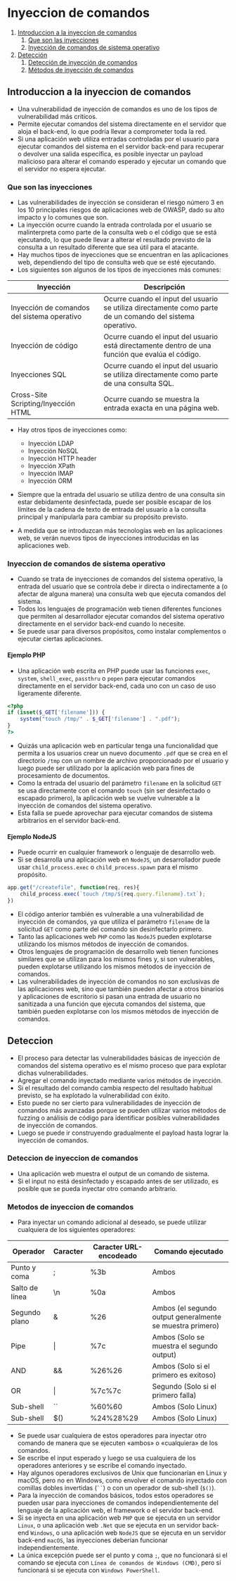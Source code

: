 # Inyeccion de comandos
1. [Introduccion a la inyeccion de comandos](#introduccion-a-la-inyeccion-de-comandos)
	1. [Que son las inyecciones](#que-son-las-inyecciones)
	2. [Inyección de comandos de sistema operativo](#inyeccion-de-comandos-de-sistema-operativo)
2. [Detección](#deteccion)
	1. [Detección de inyección de comandos](#deteccion-de-inyeccion-de-comandos)
	2. [Métodos de inyección de comandos](#metodos-de-inyeccion-de-comandos)
## Introduccion a la inyeccion de comandos
- Una vulnerabilidad de inyección de comandos es uno de los tipos de vulnerabilidad más críticos.
- Permite ejecutar comandos del sistema directamente en el servidor que aloja el back-end, lo que podría llevar a comprometer toda la red.
- Si una aplicación web utiliza entradas controladas por el usuario para ejecutar comandos del sistema en el servidor back-end para recuperar o devolver una salida específica, es posible  inyectar un payload malicioso para alterar el comando esperado y ejecutar un comando que el servidor no espera ejecutar.
### Que son las inyecciones
- Las vulnerabilidades de inyección se consideran el riesgo número 3 en los 10 principales riesgos de aplicaciones web de OWASP, dado su alto impacto y lo comunes que son.
- La inyección ocurre cuando la entrada controlada por el usuario se malinterpreta como parte de la consulta web o el código que se está ejecutando, lo que puede llevar a alterar el resultado previsto de la consulta a un resultado diferente que sea útil para el atacante.
- Hay muchos tipos de inyecciones que se encuentran en las aplicaciones web, dependiendo del tipo de consulta web que se esté ejecutando.
- Los siguientes son algunos de los tipos de inyecciones más comunes:

| Inyección                                   | Descripción                                                                                                |
| ------------------------------------------- | ---------------------------------------------------------------------------------------------------------- |
| Inyección de comandos del sistema operativo | Ocurre cuando el input del usuario se utiliza directamente como parte de un comando del sistema operativo. |
| Inyección de código                         | Ocurre cuando el input del usuario está directamente dentro de una función que evalúa el código.           |
| Inyecciones SQL                             | Ocurre cuando el input del usuario se utiliza directamente como parte de una consulta SQL.                 |
| Cross-Site Scripting/Inyección HTML         | Ocurre cuando se muestra la entrada exacta en una página web.                                              |

- Hay otros tipos de inyecciones como:
	- Inyección LDAP
	- Inyección NoSQL
	- Inyección HTTP header
	- Inyección XPath
	- Inyección IMAP
	- Inyección ORM

- Siempre que la entrada del usuario se utiliza dentro de una consulta sin estar debidamente desinfectada, puede ser posible escapar de los límites de la cadena de texto de entrada del usuario a la consulta principal y manipularla para cambiar su propósito previsto.
- A medida que se introduzcan más tecnologías web en las aplicaciones web, se verán nuevos tipos de inyecciones introducidas en las aplicaciones web.
### Inyeccion de comandos de sistema operativo
- Cuando se trata de inyecciones de comandos del sistema operativo, la entrada del usuario que se controla debe ir directa o indirectamente a (o afectar de alguna manera) una consulta web que ejecuta comandos del sistema.
- Todos los lenguajes de programación web tienen diferentes funciones que permiten al desarrollador ejecutar comandos del sistema operativo directamente en el servidor back-end cuando lo necesite.
- Se puede usar para diversos propósitos, como instalar complementos o ejecutar ciertas aplicaciones.
#### Ejemplo PHP
- Una aplicación web escrita en PHP puede usar las funciones `exec`, `system`, `shell_exec`, `passthru` o `popen` para ejecutar comandos directamente en el servidor back-end, cada uno con un caso de uso ligeramente diferente.

```php
<?php
if (isset($_GET['filename'])) {
    system("touch /tmp/" . $_GET['filename'] . ".pdf");
}
?>
```

- Quizás una aplicación web en particular tenga una funcionalidad que permita a los usuarios crear un nuevo documento `.pdf` que se crea en el directorio `/tmp` con un nombre de archivo proporcionado por el usuario y luego puede ser utilizado por la aplicación web para fines de procesamiento de documentos.
- Como la entrada del usuario del parámetro `filename` en la solicitud `GET` se usa directamente con el comando `touch` (sin ser desinfectado o escapado primero), la aplicación web se vuelve vulnerable a la inyección de comandos del sistema operativo.
- Esta falla se puede aprovechar para ejecutar comandos de sistema arbitrarios en el servidor back-end.

#### Ejemplo NodeJS
- Puede ocurrir en cualquier framework o lenguaje de desarrollo web.
- Si se desarrolla una aplicación web en `NodeJS`, un desarrollador puede usar `child_process.exec` o `child_process.spawn` para el mismo propósito.

```javascript
app.get("/createfile", function(req, res){
    child_process.exec(`touch /tmp/${req.query.filename}.txt`);
})
```

- El código anterior también es vulnerable a una vulnerabilidad de inyección de comandos, ya que utiliza el parámetro `filename` de la solicitud `GET` como parte del comando sin desinfectarlo primero.
- Tanto las aplicaciones web `PHP` como las `NodeJS` pueden explotarse utilizando los mismos métodos de inyección de comandos.
- Otros lenguajes de programación de desarrollo web tienen funciones similares que se utilizan para los mismos fines y, si son vulnerables, pueden explotarse utilizando los mismos métodos de inyección de comandos.
- Las vulnerabilidades de inyección de comandos no son exclusivas de las aplicaciones web, sino que también pueden afectar a otros binarios y aplicaciones de escritorio ​​si pasan una entrada de usuario no sanitizada a una función que ejecuta comandos del sistema, que también pueden explotarse con los mismos métodos de inyección de comandos.
## Deteccion
- El proceso para detectar las vulnerabilidades básicas de inyección de comandos del sistema operativo es el mismo proceso que para explotar dichas vulnerabilidades.
- Agregar el comando inyectado mediante varios métodos de inyección.
- Si el resultado del comando cambia respecto del resultado habitual previsto, se ha explotado la vulnerabilidad con éxito.
- Esto puede no ser cierto para vulnerabilidades de inyección de comandos más avanzadas porque se pueden utilizar varios métodos de fuzzing o análisis de código para identificar posibles vulnerabilidades de inyección de comandos.
- Luego se puede ir construyendo gradualmente el payload hasta lograr la inyección de comandos.
### Deteccion de inyeccion de comandos
- Una aplicación web muestra el output de un comando de sistema.
- Si el input no está desinfectado y escapado antes de ser utilizado, es posible que se pueda inyectar otro comando arbitrario.
### Metodos de inyeccion de comandos
- Para inyectar un comando adicional al deseado, se puede utilizar cualquiera de los siguientes operadores:

| Operador       | Caracter | Caracter URL-encodeado | Comando ejecutado                                         |
| -------------- | -------- | ---------------------- | --------------------------------------------------------- |
| Punto y coma   | ;        | %3b                    | Ambos                                                     |
| Salto de línea | \n       | %0a                    | Ambos                                                     |
| Segundo plano  | &        | %26                    | Ambos (el segundo output generalmente se muestra primero) |
| Pipe           | \|       | %7c                    | Ambos (Solo se muestra el segundo output)                 |
| AND            | &&       | %26%26                 | Ambos (Solo si el primero es exitoso)                     |
| OR             | \|       | %7c%7c                 | Segundo (Solo si el primero falla)                        |
| Sub-shell      | ``       | %60%60                 | Ambos (Solo Linux)                                        |
| Sub-shell      | $()      | %24%28%29              | Ambos (Solo Linux)                                        |

- Se puede usar cualquiera de estos operadores para inyectar otro comando de manera que se ejecuten «ambos» o «cualquiera» de los comandos.
- Se escribe el input esperado y luego se usa cualquiera de los operadores anteriores y se escribe el comando inyectado.
- Hay algunos operadores exclusivos de Unix que funcionarían en Linux y macOS, pero no en Windows, como envolver el comando inyectado con comillas dobles invertidas (` `` `) o con un operador de sub-shell (`$()`).
- Para la inyección de comandos básicos, todos estos operadores se pueden usar para inyecciones de comandos independientemente del lenguaje de la aplicación web, el framework o el servidor back-end.
- Si se inyecta en una aplicación web `PHP` que se ejecuta en un servidor `Linux`, o una aplicación web `.Net` que se ejecuta en un servidor back-end `Windows`, o una aplicación web `NodeJS` que se ejecuta en un servidor back-end `macOS`, las inyecciones deberían funcionar independientemente.
- La única excepción puede ser el punto y coma `;`, que no funcionará si el comando se ejecuta con `Línea de comandos de Windows (CMD)`, pero sí funcionará si se ejecuta con `Windows PowerShell`.